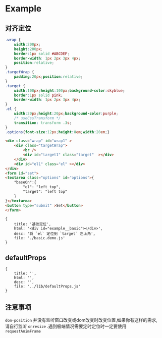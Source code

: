 # Example

## 对齐定位

````css
.wrap {
    width:200px;
    height:200px;
    border:1px solid #ABCDEF;
    border-width: 1px 2px 3px 4px;
    position:relative;
}
.targetWrap {
    padding:20px;position:relative;
}
.target {
    width:100px;height:100px;background-color:skyblue;
    border:1px solid pink;
    border-width: 1px 2px 3px 4px;
}
.el {
    width:20px;height:20px;background-color:purple;
    /* useCssTransform */
    transition: transform .3s;
}
.options{font-size:12px;height:8em;width:20em;}
````

````html
<div class="wrap" id="wrap1" >
    <div class="targetWrap">
        <br />
        <div id="target1" class="target"  ></div>    
    </div>
    <div id="el1" class="el" ></div>
</div>
<form id="set">
<textarea class="options" id="options">{
    "baseOn":{
        "el": "left top",
        "target": "left top"
    }
}</textarea>
<button type="submit" >Set</button>
</form>
````

````demo
{
    title: '基础定位',
    html: '<div id="example__basic"></div>',
    desc: '将 `el` 定位到 `target` 左上角',
    file: './basic.demo.js'
}
````

## defaultProps

````demo
{
    title: '',
    html: '',
    desc: '',
    file: '../lib/defaultProps.js'
}
````


## 注意事项

`dom-position` 并没有监听窗口改变或dom改变时改变位置,如果你有这样的需求,请自行监听
`onresize` .遇到极端情况需要定时定位时一定要使用 `requestAnimFrame`
